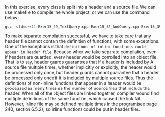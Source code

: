 In this exercise, every class is split into a header and a source file. We can use makefile to compile the whole project, or we can use the command below:
```cpp
gcc -std=c++11 Exer15_39_TextQuery.cpp Exer15_39_AndQuery.cpp Exer15_39_OrQuery.cpp Exer15_39_NotQuery.cpp Exer15_39_Ouery.cpp Exer15_39.cpp -o ./obj/Exer15_39.exe
```
To make separate compilation successful, we have to take care that any header file cannot contain the definition of functions, with some exceptions. One of the exceptions is that ```definitions of inline functions could appear in header file```. Because when we take separate compilation, even if headers are guarded, every header would be compiled into an object file. That is to say, header guards guarantees that if a header is included by A source file multiple times, whether implicitly or explicitly, the header would be processed only once, but header guards cannot guarantee that a header be processed only once if it is included by multiple source files. Thus the definitions of non-inline functions that appear in a header would be processed as many times as the number of source files that include the header. When all of the object files are linked together, compiler wound find multiple definitions of the same function, which caused the link fail. However, inline file may be defined multiple times in the program(see page 240, section 6.5.2), so inline functions could be put in header files.